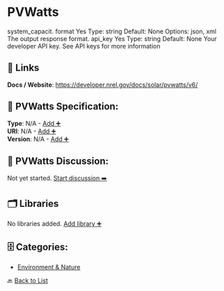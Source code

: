 # PVWatts

system_capacit. format Yes Type: string Default: None Options: json, xml The output response format.  api_key Yes Type: string Default: None Your developer API key. See API keys for more information

##  🔗 Links
**Docs / Website**: https://developer.nrel.gov/docs/solar/pvwatts/v6/

## 🧬 PVWatts Specification:
**Type**: N/A - [Add ➕](https://github.com/apis-list/apis-list/edit/main/apis.yaml#L14579)  
**URI**: N/A - [Add ➕](https://github.com/apis-list/apis-list/edit/main/apis.yaml#L14579)  
**Version**: N/A - [Add ➕](https://github.com/apis-list/apis-list/edit/main/apis.yaml#L14579)

## 💬 PVWatts Discussion:
Not yet started. [Start discussion ➡️](https://github.com/apis-list/apis-list/discussions/new)

## 🗂️ Libraries

No libraries added. [Add library ➕](https://github.com/apis-list/apis-list/edit/main/apis.yaml#L14579)    


## 🗄️ Categories:
- [Environment & Nature](https://github.com/apis-list/apis-list#environment--nature-)

🔙  [Back to List](https://github.com/apis-list/apis-list)
